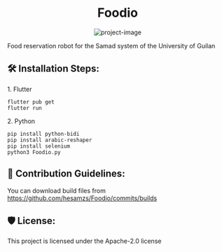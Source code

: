 <h1 align="center" id="title">Foodio</h1>

<p align="center"><img src="https://socialify.git.ci/hesamzs/Foodio/image?language=1&amp;logo=https%3A%2F%2Fgithub.com%2Fhesamzs%2FFoodio%2Fblob%2Fmain%2Fimages%2Ficon.png%3Fraw%3Dtrue&amp;name=1&amp;owner=1&amp;stargazers=1&amp;theme=Light" alt="project-image"></p>

<p id="description">Food reservation robot for the Samad system of the University of Guilan</p>

<h2>🛠️ Installation Steps:</h2>

<p>1. Flutter</p>

```
flutter pub get
flutter run
```

<p>2. Python</p>

```
pip install python-bidi
pip install arabic-reshaper
pip install selenium
python3 Foodio.py
```

<h2>🍰 Contribution Guidelines:</h2>

You can download build files from https://github.com/hesamzs/Foodio/commits/builds

<h2>🛡️ License:</h2>

This project is licensed under the Apache-2.0 license
